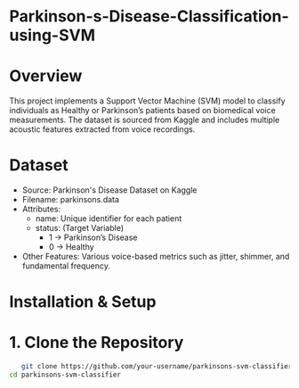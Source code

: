 # Parkinson-s-Disease-Classification-using-SVM
# Overview
This project implements a Support Vector Machine (SVM) model to classify individuals as Healthy or Parkinson’s patients based on biomedical voice measurements. The dataset is sourced from Kaggle and includes multiple acoustic features extracted from voice recordings.

# Dataset
* Source: Parkinson's Disease Dataset on Kaggle
* Filename: parkinsons.data
* Attributes:
  * name: Unique identifier for each patient
  * status: (Target Variable)
      * 1 → Parkinson’s Disease
      * 0 → Healthy
* Other Features: Various voice-based metrics such as jitter, shimmer, and fundamental frequency.

# Installation & Setup
# 1. Clone the Repository
```bash
   git clone https://github.com/your-username/parkinsons-svm-classifier.git
cd parkinsons-svm-classifier
```
